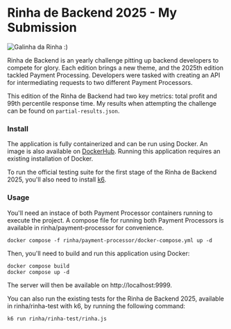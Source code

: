 # Rinha de Backend 2025 - My Submission

![Galinha da Rinha :)](https://raw.githubusercontent.com/zanfranceschi/rinha-de-backend-2025/refs/heads/main/misc/imgs/header.jpg)

Rinha de Backend is an yearly challenge pitting up backend developers to compete for glory.
Each edition brings a new theme, and the 2025th edition tackled Payment Processing. Developers
were tasked with creating an API for intermediating requests to two different Payment Processors.

This edition of the Rinha de Backend had two key metrics: total profit and 99th percentile
response time. My results when attempting the challenge can be found on ```partial-results.json```.

### Install

The application is fully containerized and can be run using Docker. An image is also available on
[DockerHub](https://hub.docker.com/repository/docker/victorcoelh/rinha-backend-2025-app/general).
Running this application requires an existing installation of Docker.

To run the official testing suite for the first stage of the Rinha de Backend 2025, you'll also
need to install [k6](https://github.com/grafana/k6?tab=readme-ov-file).

### Usage

You'll need an instace of both Payment Processor containers running to execute the project. A compose
file for running both Payment Processors is available in rinha/payment-processor for convenience.

```docker compose -f rinha/payment-processor/docker-compose.yml up -d```

Then, you'll need to build and run this application using Docker:

```
docker compose build
docker compose up -d
```

The server will then be available on http://localhost:9999.

You can also run the existing tests for the Rinha de Backend 2025, available in rinha/rinha-test with
k6, by running the following command:

```k6 run rinha/rinha-test/rinha.js```
